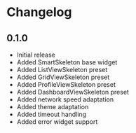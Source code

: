 # Changelog

## 0.1.0

* Initial release
* Added SmartSkeleton base widget
* Added ListViewSkeleton preset
* Added GridViewSkeleton preset
* Added ProfileViewSkeleton preset
* Added DashboardViewSkeleton preset
* Added network speed adaptation
* Added theme adaptation
* Added timeout handling
* Added error widget support
